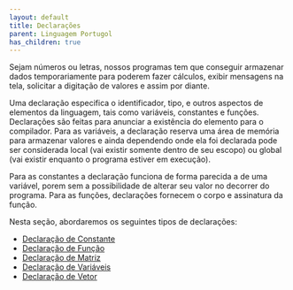 ```yaml
---
layout: default
title: Declarações
parent: Linguagem Portugol
has_children: true
---
```


Sejam números ou letras, nossos programas tem que conseguir armazenar dados temporariamente para poderem fazer cálculos, exibir mensagens na tela, solicitar a digitação de valores e assim por diante.

Uma declaração especifica o identificador, tipo, e outros aspectos de elementos da linguagem, tais como variáveis, constantes e funções. Declarações são feitas para anunciar a existência do elemento para o compilador. 
 Para as variáveis, a declaração reserva uma área de memória para armazenar valores e ainda dependendo onde ela foi declarada pode ser considerada local (vai existir somente dentro de seu escopo) ou global (vai existir enquanto o programa estiver em execução).

Para as constantes a declaração funciona de forma parecida a de uma variável, porem sem a possibilidade de alterar seu valor no decorrer do programa. 
 Para as funções, declarações fornecem o corpo e assinatura da função.

Nesta seção, abordaremos os seguintes tipos de declarações:

* [Declaração de Constante](topicos/linguagem_portugol/declaracoes/constante.html)
* [Declaração de Função](topicos/linguagem_portugol/declaracoes/funcao.html)
* [Declaração de Matriz](topicos/linguagem_portugol/declaracoes/matriz.html)
* [Declaração de Variáveis](topicos/linguagem_portugol/declaracoes/variavel.html)
* [Declaração de Vetor](topicos/linguagem_portugol/declaracoes/vetor.html)

